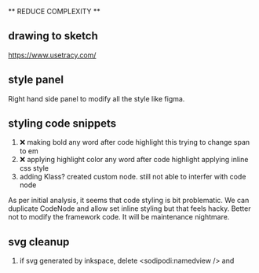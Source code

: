 ** REDUCE COMPLEXITY **

## drawing to sketch

https://www.usetracy.com/

## style panel

Right hand side panel to modify all the style like figma.

## styling code snippets

1. ❌ making bold any word after code highlight
   this trying to change span to em
2. ❌ applying highlight color any word after code highlight
   applying inline css style
3. adding Klass?
   created custom node. still not able to interfer with code node

As per initial analysis, it seems that code styling is bit problematic. We can duplicate CodeNode and allow set inline styling but that feels hacky.
Better not to modify the framework code. It will be maintenance nightmare.

## svg cleanup

1. if svg generated by inkspace, delete <sodipodi:namedview /> and <defs />
